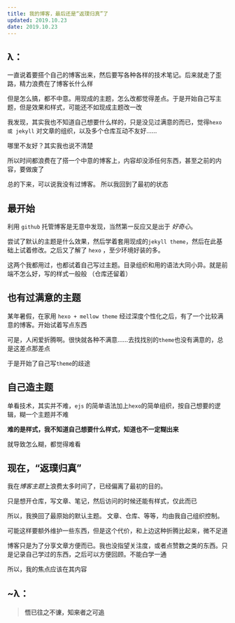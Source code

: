 ```yaml
---
title: 我的博客，最后还是“返璞归真”了
updated: 2019.10.23
date: 2019.10.23
---
```


## λ：

一直说着要搭个自己的博客出来，然后要写各种各样的技术笔记。后来就走了歪路，精力浪费在了博客长什么样

但是怎么搞，都不中意。用现成的主题，怎么改都觉得差点。于是开始自己写主题，但是效果和样式，可能还不如现成主题改一改

我发现，其实我也不知道自己想要什么样的，只是没见过满意的而已，觉得`hexo 或 jekyll` 对文章的组织，以及多个仓库互动不友好……

哪里不友好？其实我也说不清楚

所以时间都浪费在了搭一个中意的博客上，内容却没添任何东西，甚至之前的内容，要做废了

总的下来，可以说我没有过博客。 所以我回到了最初的状态

## 最开始

利用 `github` 托管博客是无意中发现，当然第一反应又是出于 _好奇心_。

尝试了默认的主题是什么效果，然后学着套用现成的`jekyll theme`，然后在此基础上试着修改。之后又了解了 `hexo` ，至少环境好装的多。

这两个我都用过，也都试着自己写过主题。目录组织和用的语法大同小异。就是前端不怎么好，写的样式一般般 （仓库还留着）

## 也有过满意的主题

某年暑假，在家用 `hexo + mellow theme` 经过深度个性化之后，有了一个比较满意的博客。开始试着写点东西

可是，人闲爱折腾啊。很快就各种不满意……去找找别的`theme`也没有满意的，总是这差点那差点

于是开始了自己写`theme`的歧途

## 自己造主题

单看技术，其实并不难，`ejs` 的简单语法加上`hexo`的简单组织，按自己想要的逻辑，糊一个主题并不难

**难的是样式，我不知道自己想要什么样式，知道也不一定糊出来**

就导致怎么糊，都觉得难看

## 现在，“返璞归真”

我在*博客主题*上浪费太多时间了，已经偏离了最初的目的。

只是想开仓库，写文章、笔记，然后访问的时候还能有样式，仅此而已

所以，我换回了最原始的默认主题。 文章、仓库、等等，均由我自己组织控制。

可能这样要额外维护一些东西，但是这个代价，和上边这种折腾比起来，微不足道

博客只是为了分享文章方便而已。我也没指望关注度，或者点赞数之类的东西。只是记录自己学过的东西，之后可以方便回顾。不能白学一通

所以，我的焦点应该在其内容

## ~λ：

> #### 悟已往之不谏，知来者之可追
